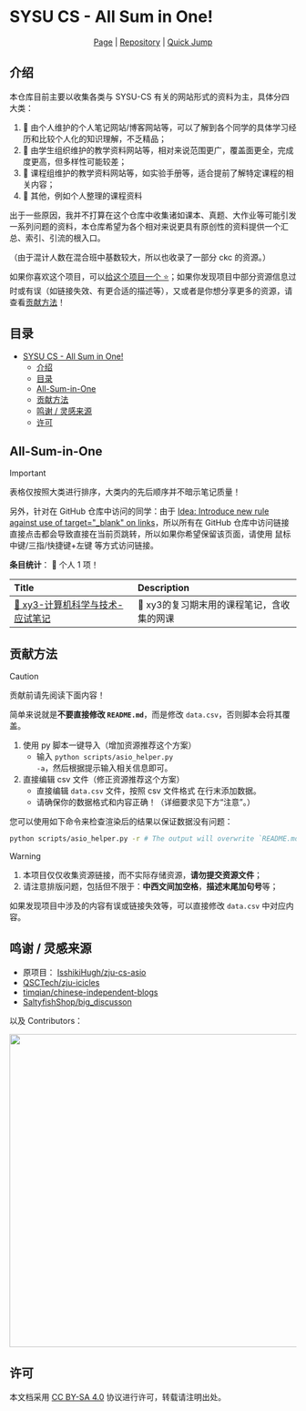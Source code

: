 # SYSU CS - All Sum in One!

<center>

<a href="http://asio.sysumsc.cn/">Page</a> | <a href="https://github.com/SYSUMSC/sysu-cs-asio">Repository</a> | <a href="https://github.com/SYSUMSC/sysu-cs-asio?tab=readme-ov-file#all-sum-in-one">Quick Jump</a>

</center>

## 介绍

本仓库目前主要以收集各类与 SYSU-CS 有关的网站形式的资料为主，具体分四大类：

1. 💎 由个人维护的个人笔记网站/博客网站等，可以了解到各个同学的具体学习经历和比较个人化的知识理解，不乏精品；
2. 🔮 由学生组织维护的教学资料网站等，相对来说范围更广，覆盖面更全，完成度更高，但多样性可能较差；
3. 🧲 课程组维护的教学资料网站等，如实验手册等，适合提前了解特定课程的相关内容；
4. 🎉 其他，例如个人整理的课程资料

出于一些原因，我并不打算在这个仓库中收集诸如课本、真题、大作业等可能引发一系列问题的资料，本仓库希望为各个相对来说更具有原创性的资料提供一个汇总、索引、引流的根入口。

（由于混计人数在混合班中基数较大，所以也收录了一部分 ckc 的资源。）

如果你喜欢这个项目，可以[给这个项目一个 ⭐️](https://github.com/SYSUMSC/sysu-cs-asio)；如果你发现项目中部分资源信息过时或有误（如链接失效、有更合适的描述等），又或者是你想分享更多的资源，请查看[贡献方法](#贡献方法)！

## 目录

- [SYSU CS - All Sum in One!](#sysu-cs---all-sum-in-one)
  - [介绍](#介绍)
  - [目录](#目录)
  - [All-Sum-in-One](#all-sum-in-one)
  - [贡献方法](#贡献方法)
  - [鸣谢 / 灵感来源](#鸣谢--灵感来源)
  - [许可](#许可)

## All-Sum-in-One

> [!IMPORTANT]
>
> 表格仅按照大类进行排序，大类内的先后顺序并不暗示笔记质量！
>
> 另外，针对在 GitHub 仓库中访问的同学：由于 [Idea: Introduce new rule against use of target="_blank" on links](https://github.com/github/erblint-github/issues/26)，所以所有在 GitHub 仓库中访问链接直接点击都会导致直接在当前页跳转，所以如果你希望保留该页面，请使用 鼠标中键/三指/快捷键+左键 等方式访问链接。

**条目统计**： 💎 个人 1 项！

| Title | Description |
| :--- | :--- |
| <a href="https://flowus.cn/xyhelp/share/91f0dd5a-7f17-45e3-9164-bfb96dce48f0" target="_blank">💎 xy3-计算机科学与技术-应试笔记</a> | 🥑 xy3的复习期末用的课程笔记，含收集的网课 |



## 贡献方法

> [!CAUTION]
>
> 贡献前请先阅读下面内容！
>
> 简单来说就是**不要直接修改 `README.md`**，而是修改 `data.csv`，否则脚本会将其覆盖。

1. 使用 py 脚本一键导入（增加资源推荐这个方案）
    - 输入 <code>python scripts/asio_helper.py <span class="nt">-a</span></code>，然后根据提示输入相关信息即可。
2. 直接编辑 csv 文件（修正资源推荐这个方案）
    - 直接编辑 <code>data.csv</code> 文件，按照 csv 文件格式    在行末添加数据。
    - 请确保你的数据格式和内容正确！（详细要求见下方“注意”。）


您可以使用如下命令来检查渲染后的结果以保证数据没有问题：

```bash
python scripts/asio_helper.py -r # The output will overwrite `README.md`.
```

> [!WARNING]
>
> 1. 本项目仅仅收集资源链接，而不实际存储资源，**请勿提交资源文件**；
> 2. 请注意排版问题，包括但不限于：**中西文间加空格**，**描述末尾加句号**等；

如果发现项目中涉及的内容有误或链接失效等，可以直接修改 `data.csv` 中对应内容。

## 鸣谢 / 灵感来源

- 原项目： [IsshikiHugh/zju-cs-asio](https://github.com/IsshikiHugh/zju-cs-asio)
- [QSCTech/zju-icicles](https://github.com/QSCTech/zju-icicles)
- [timqian/chinese-independent-blogs](https://github.com/timqian/chinese-independent-blogs/tree/master)
- [SaltyfishShop/big_discusson](https://github.com/SaltyfishShop/big_discusson)

以及 Contributors：

<a href="https://github.com/SYSUMSC/sysu-cs-asio/graphs/contributors">
    <img width="550" src="https://contrib.rocks/image?repo=SYSUMSC/sysu-cs-asio" />
</a>

## 许可

本文档采用 [CC BY-SA 4.0](https://creativecommons.org/licenses/by-sa/4.0/) 协议进行许可，转载请注明出处。
